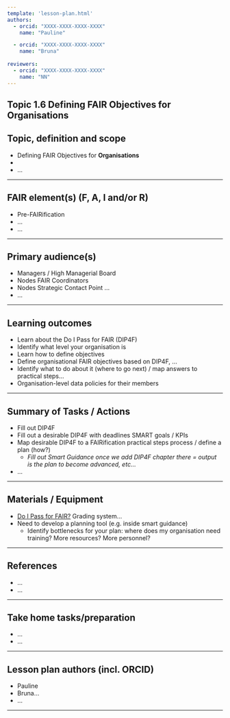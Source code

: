```yaml
---
template: 'lesson-plan.html'
authors:
  - orcid: "XXXX-XXXX-XXXX-XXXX"
    name: "Pauline"

  - orcid: "XXXX-XXXX-XXXX-XXXX"
    name: "Bruna"
    
reviewers:
  - orcid: "XXXX-XXXX-XXXX-XXXX"
    name: "NN"
--- 
```


## Topic 1.6 Defining FAIR Objectives for Organisations

## Topic, definition and scope

* Defining FAIR Objectives for **Organisations**
* 
* …

---

## FAIR element(s) (F, A, I and/or R)

* Pre-FAIRification
* …
* …

---

## Primary audience(s)

* Managers / High Managerial Board
* Nodes FAIR Coordinators
* Nodes Strategic Contact Point …
* …

---

## Learning outcomes

* Learn about the Do I Pass for FAIR (DIP4F)
* Identify what level your organisation is
* Learn how to define objectives
* Define organisational FAIR objectives based on DIP4F, …
* Identify what to do about it (where to go next) / map answers to practical steps…
* Organisation-level data policies for their members

---

## Summary of Tasks / Actions

* Fill out DIP4F
* Fill out a desirable DIP4F with deadlines SMART goals / KPIs
* Map desirable DIP4F to a FAIRification practical steps process / define a plan (how?)
    * _Fill out Smart Guidance once we add DIP4F chapter there = output is the plan to become advanced, etc…_
* …

---

## Materials / Equipment

* [Do I Pass for FAIR?](https://www.lcrdm.nl/files/lcrdm/2020-10/Do-IPASS-for-FAIR.pdf) Grading system…
* Need to develop a planning tool (e.g. inside smart guidance)
    * Identify bottlenecks for your plan: where does my organisation need training? More resources? More personnel?

---

## References

*  …
* …

---

## Take home tasks/preparation

* …
* …

---

## Lesson plan authors (incl. ORCID)

* Pauline
* Bruna…
* …

---

